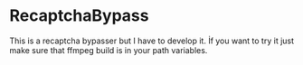 # RecaptchaBypass
This is a recaptcha bypasser but I have to develop it.
İf you want to try it just make sure that ffmpeg build is in your path variables.

